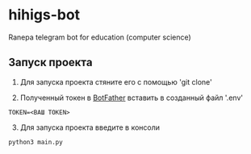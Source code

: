 # hihigs-bot
Ranepa telegram bot for education (computer science)

## Запуск проекта

1. Для запуска проекта стяните его с помощью 'git clone'

2. Полученный токен в [BotFather](https://t.me/BotFather) вставить в созданный файл '.env'

```
TOKEN=<ВАШ TOKEN>
```

3. Для запуска проекта введите в консоли

```
python3 main.py
```